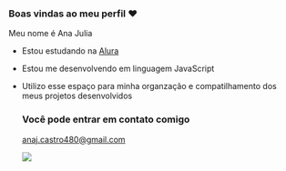 ### Boas vindas ao meu perfil ❤️

Meu nome é Ana Julia

- Estou estudando na [Alura](https://www.alura.com.br)
- Estou me desenvolvendo em linguagem JavaScript
- Utilizo esse espaço para minha organzação e compatilhamento dos meus projetos desenvolvidos

  ### Você pode entrar em contato comigo

  anaj.castro480@gmail.com

  ![](https://media.tenor.com/0g85cCbneA8AAAAM/scooby-doo.gif)
